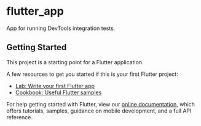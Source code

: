 <!--
Copyright 2025 The Flutter Authors
Use of this source code is governed by a BSD-style license that can be
found in the LICENSE file or at https://developers.google.com/open-source/licenses/bsd.
-->
# flutter_app

App for running DevTools integration tests.

## Getting Started

This project is a starting point for a Flutter application.

A few resources to get you started if this is your first Flutter project:

- [Lab: Write your first Flutter app](https://flutter.io/docs/get-started/codelab)
- [Cookbook: Useful Flutter samples](https://flutter.io/docs/cookbook)

For help getting started with Flutter, view our 
[online documentation](https://flutter.io/docs), which offers tutorials, 
samples, guidance on mobile development, and a full API reference.

